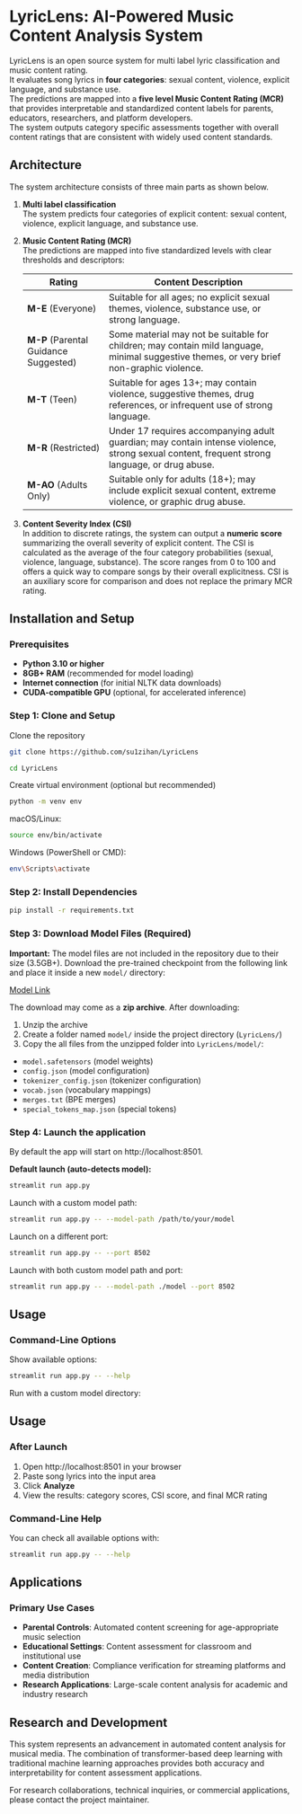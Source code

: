 # LyricLens: AI-Powered Music Content Analysis System

LyricLens is an open source system for multi label lyric classification and music content rating.  
It evaluates song lyrics in **four categories**: sexual content, violence, explicit language, and substance use.  
The predictions are mapped into a **five level Music Content Rating (MCR)** that provides interpretable and standardized content labels for parents, educators, researchers, and platform developers.  
The system outputs category specific assessments together with overall content ratings that are consistent with widely used content standards.  

## Architecture

The system architecture consists of three main parts as shown below.

1. **Multi label classification**  
   The system predicts four categories of explicit content: sexual content, violence, explicit language, and substance use.  

2. **Music Content Rating (MCR)**  
   The predictions are mapped into five standardized levels with clear thresholds and descriptors:  

   | Rating | Content Description |
   |--------|----------------------|
   | **M-E** (Everyone) | Suitable for all ages; no explicit sexual themes, violence, substance use, or strong language. |
   | **M-P** (Parental Guidance Suggested) | Some material may not be suitable for children; may contain mild language, minimal suggestive themes, or very brief non-graphic violence. |
   | **M-T** (Teen) | Suitable for ages 13+; may contain violence, suggestive themes, drug references, or infrequent use of strong language. |
   | **M-R** (Restricted) | Under 17 requires accompanying adult guardian; may contain intense violence, strong sexual content, frequent strong language, or drug abuse. |
   | **M-AO** (Adults Only) | Suitable only for adults (18+); may include explicit sexual content, extreme violence, or graphic drug abuse. |

3. **Content Severity Index (CSI)**  
   In addition to discrete ratings, the system can output a **numeric score** summarizing the overall severity of explicit content. The CSI is calculated as the average of the four category probabilities (sexual, violence, language, substance). The score ranges from 0 to 100 and offers a quick way to compare songs by their overall explicitness. CSI is an auxiliary score for comparison and does not replace the primary MCR rating.  

## Installation and Setup
### Prerequisites
- **Python 3.10 or higher**
- **8GB+ RAM** (recommended for model loading)
- **Internet connection** (for initial NLTK data downloads)
- **CUDA-compatible GPU** (optional, for accelerated inference)

### Step 1: Clone and Setup

Clone the repository

```bash
git clone https://github.com/su1zihan/LyricLens
```

```bash
cd LyricLens
```

Create virtual environment (optional but recommended)
```bash
python -m venv env
```

macOS/Linux:
```bash
source env/bin/activate
```

Windows (PowerShell or CMD):
```bash
env\Scripts\activate
```

### Step 2: Install Dependencies
```bash
pip install -r requirements.txt
```

### Step 3: Download Model Files (Required)
**Important:** The model files are not included in the repository due to their size (3.5GB+).
Download the pre-trained checkpoint from the following link and place it inside a new `model/` directory:

[Model Link](https://drive.google.com/drive/folders/1EQlMFnAieKLeGEQR0ViQdk1Su2P8mjPy?usp=sharing)

The download may come as a **zip archive**. After downloading:  
1. Unzip the archive  
2. Create a folder named `model/` inside the project directory (`LyricLens/`)  
3. Copy the all files from the unzipped folder into `LyricLens/model/`:  
- `model.safetensors` (model weights)  
- `config.json` (model configuration)  
- `tokenizer_config.json` (tokenizer configuration)  
- `vocab.json` (vocabulary mappings)  
- `merges.txt` (BPE merges)  
- `special_tokens_map.json` (special tokens) 

### Step 4: Launch the application

By default the app will start on http://localhost:8501.  

**Default launch (auto-detects model):**

```bash
streamlit run app.py
```

Launch with a custom model path:
```bash
streamlit run app.py -- --model-path /path/to/your/model
```

Launch on a different port:
```bash
streamlit run app.py -- --port 8502
```

Launch with both custom model path and port:
```bash
streamlit run app.py -- --model-path ./model --port 8502
```

## Usage

### Command-Line Options
Show available options:
```bash
streamlit run app.py -- --help
```

Run with a custom model directory:


## Usage

### After Launch
1. Open http://localhost:8501 in your browser  
2. Paste song lyrics into the input area  
3. Click **Analyze**  
4. View the results: category scores, CSI score, and final MCR rating  

### Command-Line Help
You can check all available options with:

```bash
streamlit run app.py -- --help
```

## Applications

### Primary Use Cases
- **Parental Controls**: Automated content screening for age-appropriate music selection
- **Educational Settings**: Content assessment for classroom and institutional use
- **Content Creation**: Compliance verification for streaming platforms and media distribution
- **Research Applications**: Large-scale content analysis for academic and industry research

## Research and Development

This system represents an advancement in automated content analysis for musical media. The combination of transformer-based deep learning with traditional machine learning approaches provides both accuracy and interpretability for content assessment applications.

For research collaborations, technical inquiries, or commercial applications, please contact the project maintainer.
